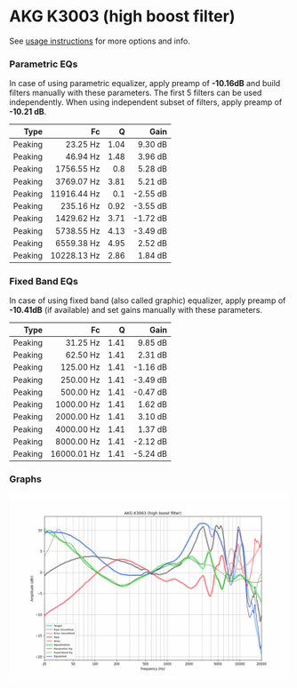 # AKG K3003 (high boost filter)
See [usage instructions](https://github.com/jaakkopasanen/AutoEq#usage) for more options and info.

### Parametric EQs
In case of using parametric equalizer, apply preamp of **-10.16dB** and build filters manually
with these parameters. The first 5 filters can be used independently.
When using independent subset of filters, apply preamp of **-10.21 dB**.

| Type    | Fc          |    Q | Gain     |
|--------:|------------:|-----:|---------:|
| Peaking | 23.25 Hz    | 1.04 | 9.30 dB  |
| Peaking | 46.94 Hz    | 1.48 | 3.96 dB  |
| Peaking | 1756.55 Hz  | 0.8  | 5.28 dB  |
| Peaking | 3769.07 Hz  | 3.81 | 5.21 dB  |
| Peaking | 11916.44 Hz | 0.1  | -2.55 dB |
| Peaking | 235.16 Hz   | 0.92 | -3.55 dB |
| Peaking | 1429.62 Hz  | 3.71 | -1.72 dB |
| Peaking | 5738.55 Hz  | 4.13 | -3.49 dB |
| Peaking | 6559.38 Hz  | 4.95 | 2.52 dB  |
| Peaking | 10228.13 Hz | 2.86 | 1.84 dB  |

### Fixed Band EQs
In case of using fixed band (also called graphic) equalizer, apply preamp of **-10.41dB**
(if available) and set gains manually with these parameters.

| Type    | Fc          |    Q | Gain     |
|--------:|------------:|-----:|---------:|
| Peaking | 31.25 Hz    | 1.41 | 9.85 dB  |
| Peaking | 62.50 Hz    | 1.41 | 2.31 dB  |
| Peaking | 125.00 Hz   | 1.41 | -1.16 dB |
| Peaking | 250.00 Hz   | 1.41 | -3.49 dB |
| Peaking | 500.00 Hz   | 1.41 | -0.47 dB |
| Peaking | 1000.00 Hz  | 1.41 | 1.62 dB  |
| Peaking | 2000.00 Hz  | 1.41 | 3.10 dB  |
| Peaking | 4000.00 Hz  | 1.41 | 1.37 dB  |
| Peaking | 8000.00 Hz  | 1.41 | -2.12 dB |
| Peaking | 16000.01 Hz | 1.41 | -5.24 dB |

### Graphs
![](./AKG%20K3003%20(high%20boost%20filter).png)
